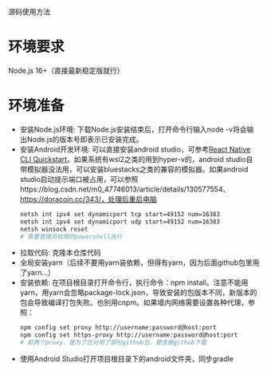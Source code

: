 源码使用方法

# 环境要求
Node.js 16+（直接最新稳定版就行）

# 环境准备

- 安装Node.js环境: 下载Node.js安装结束后，打开命令行输入node -v将会输出Node.js的版本号即表示已安装完成。
- 安装Android开发环境: 可以直接安装android studio，可参考[React Native CLI Quickstart](https://reactnative.dev/docs/environment-setup)。如果系统有wsl2之类的用到hyper-v的，android studio自带模拟器没法用，可以安装bluestacks之类的兼容的模拟器。如果android studio启动提示端口被占用，可以参照https://blog.csdn.net/m0_47746013/article/details/130577554、https://doracoin.cc/343/，处理后重启电脑
    ```bash
    netsh int ipv4 set dynamicport tcp start=49152 num=16383
    netsh int ipv4 set dynamicport udp start=49152 num=16383
    netsh winsock reset
    # 需要管理员权限的powershell执行
    ```
- 拉取代码: 克隆本仓库代码
- 全局安装yarn（后续不要用yarn装依赖，但得有yarn，因为后面github包里用了yarn...）
- 安装依赖: 在项目根目录打开命令行，执行命令：npm install。注意不能用yarn，用yarn会忽略package-lock.json，导致安装的包版本不同，新版本的包会导致编译打包失败。也别用cnpm。如果墙内网络需要设置各种代理，参照：
   ```bash
   npm config set proxy http://username:password@host:port
   npm config set https-proxy http://username:password@host:port
   # 前两个proxy，是为了应对用了部分github包，要连接github下载
   ```
- 使用Android Studio打开项目根目录下的android文件夹，同步gradle
